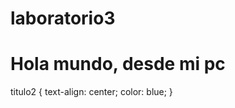 # laboratorio3
<link rel="stylesheet" href="Style.css">
<h1 class="titulo1">Hola mundo, desde mi pc</h1>
titulo2
{
    text-align: center;
    color: blue;
}
